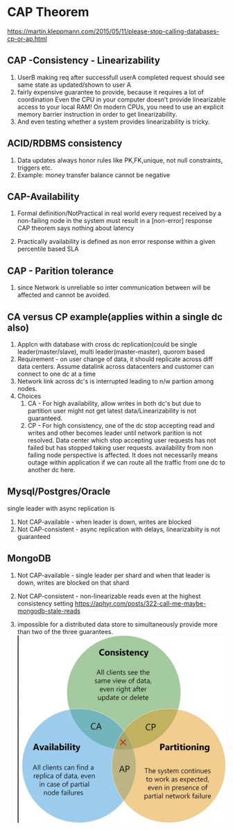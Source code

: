 # CAP Theorem
https://martin.kleppmann.com/2015/05/11/please-stop-calling-databases-cp-or-ap.html

## CAP -Consistency - Linearizability
1. UserB making req after successfull userA completed request should see same state as updated/shown to user A
2. fairly expensive guarantee to provide, because it requires a lot of coordination
   Even the CPU in your computer doesn’t provide linearizable access to your local RAM! On modern CPUs, 
   you need to use an explicit memory barrier instruction in order to get linearizability.
3. And even testing whether a system provides linearizability is tricky.

## ACID/RDBMS consistency
1. Data updates always honor rules like PK,FK,unique, not null constraints, triggers etc.
2. Example: money transfer balance cannot be negative


## CAP-Availability
1. Formal definition/NotPractical in real world
	every request received by a non-failing node in the system must result in a [non-error] response
	CAP theorem says nothing about latency

2. Practically availability is defined as non error response within a given percentile based SLA

## CAP - Parition tolerance
1. since Network is unreliable so inter communication between will be affected and cannot be avoided.

## CA versus CP example(applies within a single dc also)
1. Applcn with database with cross dc replication(could be single leader(master/slave), multi leader(master-master), quorom based
2. Requirement - on user change of data, it should replicate across diff data centers.
   Assume datalink across datacenters and customer can connect to one dc at a time
3. Network link across dc's is interrupted leading to n/w partion among nodes.
4. Choices
	1. CA - For high availability, allow writes in both dc's but due to partition user might not get latest data/Linearizability is not guaranteed.
	2. CP - For high consistency, one of the dc stop accepting read and writes and other becomes leader until network parition is not resolved.
	   Data center which stop accepting user requests has not failed but has stopped taking user requests.
	   availability from non failing node perspective is affected. It does not necessarily means outage within application if we can
	   route all the traffic from one dc to another dc here.


## Mysql/Postgres/Oracle
single leader with async replication is 
1. Not CAP-available  - when leader is down, writes are blocked
2. Not CAP-consistent - async replication with delays, linearizabiity is not guaranteed

## MongoDB
1. Not CAP-available  - single leader per shard and when that leader is down, writes are blocked on that shard
2. Not CAP-consistent - non-linearizable reads even at the highest consistency setting
https://aphyr.com/posts/322-call-me-maybe-mongodb-stale-reads


1. impossible for a distributed data store to simultaneously provide more than two of the three guarantees.
![](https://github.com/khatwaniNikhil/choosing_right_database/blob/main/CAP_theorem.png)

<br />
<br />


